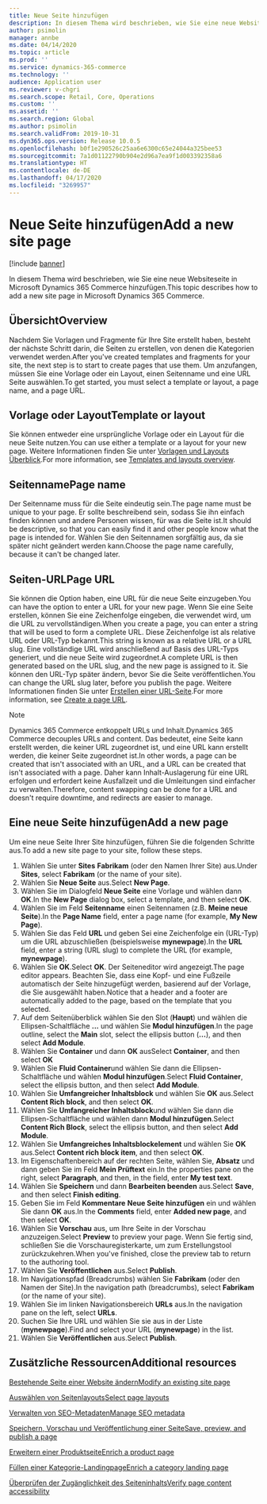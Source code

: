 ```yaml
---
title: Neue Seite hinzufügen
description: In diesem Thema wird beschrieben, wie Sie eine neue Websiteseite in Microsoft Dynamics 365 Commerce hinzufügen.
author: psimolin
manager: annbe
ms.date: 04/14/2020
ms.topic: article
ms.prod: ''
ms.service: dynamics-365-commerce
ms.technology: ''
audience: Application user
ms.reviewer: v-chgri
ms.search.scope: Retail, Core, Operations
ms.custom: ''
ms.assetid: ''
ms.search.region: Global
ms.author: psimolin
ms.search.validFrom: 2019-10-31
ms.dyn365.ops.version: Release 10.0.5
ms.openlocfilehash: b0f1e290526c25aa6e6300c65e24044a325bee53
ms.sourcegitcommit: 7a1d01122790b904e2d96a7ea9f1d003392358a6
ms.translationtype: HT
ms.contentlocale: de-DE
ms.lasthandoff: 04/17/2020
ms.locfileid: "3269957"
---
```

# <a name="add-a-new-site-page"></a><span data-ttu-id="3fbac-103">Neue Seite hinzufügen</span><span class="sxs-lookup"><span data-stu-id="3fbac-103">Add a new site page</span></span>


[!include [banner](includes/banner.md)]

<span data-ttu-id="3fbac-104">In diesem Thema wird beschrieben, wie Sie eine neue Websiteseite in Microsoft Dynamics 365 Commerce hinzufügen.</span><span class="sxs-lookup"><span data-stu-id="3fbac-104">This topic describes how to add a new site page in Microsoft Dynamics 365 Commerce.</span></span>

## <a name="overview"></a><span data-ttu-id="3fbac-105">Übersicht</span><span class="sxs-lookup"><span data-stu-id="3fbac-105">Overview</span></span>

<span data-ttu-id="3fbac-106">Nachdem Sie Vorlagen und Fragmente für Ihre Site erstellt haben, besteht der nächste Schritt darin, die Seiten zu erstellen, von denen die Kategorien verwendet werden.</span><span class="sxs-lookup"><span data-stu-id="3fbac-106">After you've created templates and fragments for your site, the next step is to start to create pages that use them.</span></span> <span data-ttu-id="3fbac-107">Um anzufangen, müssen Sie eine Vorlage oder ein Layout, einen Seitenname und eine URL Seite auswählen.</span><span class="sxs-lookup"><span data-stu-id="3fbac-107">To get started, you must select a template or layout, a page name, and a page URL.</span></span>

## <a name="template-or-layout"></a><span data-ttu-id="3fbac-108">Vorlage oder Layout</span><span class="sxs-lookup"><span data-stu-id="3fbac-108">Template or layout</span></span>

<span data-ttu-id="3fbac-109">Sie können entweder eine ursprüngliche Vorlage oder ein Layout für die neue Seite nutzen.</span><span class="sxs-lookup"><span data-stu-id="3fbac-109">You can use either a template or a layout for your new page.</span></span> <span data-ttu-id="3fbac-110">Weitere Informationen finden Sie unter [Vorlagen und Layouts Überblick](templates-layouts-overview.md).</span><span class="sxs-lookup"><span data-stu-id="3fbac-110">For more information, see [Templates and layouts overview](templates-layouts-overview.md).</span></span>

## <a name="page-name"></a><span data-ttu-id="3fbac-111">Seitenname</span><span class="sxs-lookup"><span data-stu-id="3fbac-111">Page name</span></span>

<span data-ttu-id="3fbac-112">Der Seitenname muss für die Seite eindeutig sein.</span><span class="sxs-lookup"><span data-stu-id="3fbac-112">The page name must be unique to your page.</span></span> <span data-ttu-id="3fbac-113">Er sollte beschreibend sein, sodass Sie ihn einfach finden können und andere Personen wissen, für was die Seite ist.</span><span class="sxs-lookup"><span data-stu-id="3fbac-113">It should be descriptive, so that you can easily find it and other people know what the page is intended for.</span></span> <span data-ttu-id="3fbac-114">Wählen Sie den Seitennamen sorgfältig aus, da sie später nicht geändert werden kann.</span><span class="sxs-lookup"><span data-stu-id="3fbac-114">Choose the page name carefully, because it can't be changed later.</span></span>

## <a name="page-url"></a><span data-ttu-id="3fbac-115">Seiten-URL</span><span class="sxs-lookup"><span data-stu-id="3fbac-115">Page URL</span></span>

<span data-ttu-id="3fbac-116">Sie können die Option haben, eine URL für die neue Seite einzugeben.</span><span class="sxs-lookup"><span data-stu-id="3fbac-116">You can have the option to enter a URL for your new page.</span></span> <span data-ttu-id="3fbac-117">Wenn Sie eine Seite erstellen, können Sie eine Zeichenfolge eingeben, die verwendet wird, um die URL zu vervollständigen.</span><span class="sxs-lookup"><span data-stu-id="3fbac-117">When you create a page, you can enter a string that will be used to form a complete URL.</span></span> <span data-ttu-id="3fbac-118">Diese Zeichenfolge ist als relative URL oder URL-Typ bekannt.</span><span class="sxs-lookup"><span data-stu-id="3fbac-118">This string is known as a relative URL or a URL slug.</span></span> <span data-ttu-id="3fbac-119">Eine vollständige URL wird anschließend auf Basis des URL-Typs generiert, und die neue Seite wird zugeordnet.</span><span class="sxs-lookup"><span data-stu-id="3fbac-119">A complete URL is then generated based on the URL slug, and the new page is assigned to it.</span></span> <span data-ttu-id="3fbac-120">Sie können den URL-Typ später ändern, bevor Sie die Seite veröffentlichen.</span><span class="sxs-lookup"><span data-stu-id="3fbac-120">You can change the URL slug later, before you publish the page.</span></span> <span data-ttu-id="3fbac-121">Weitere Informationen finden Sie unter [Erstellen einer URL-Seite](create-page-URL.md).</span><span class="sxs-lookup"><span data-stu-id="3fbac-121">For more information, see [Create a page URL](create-page-URL.md).</span></span>

> [!NOTE]
> <span data-ttu-id="3fbac-122">Dynamics 365 Commerce entkoppelt URLs und Inhalt.</span><span class="sxs-lookup"><span data-stu-id="3fbac-122">Dynamics 365 Commerce decouples URLs and content.</span></span> <span data-ttu-id="3fbac-123">Das bedeutet, eine Seite kann erstellt werden, die keiner URL zugeordnet ist, und eine URL kann erstellt werden, die keiner Seite zugeordnet ist.</span><span class="sxs-lookup"><span data-stu-id="3fbac-123">In other words, a page can be created that isn't associated with an URL, and a URL can be created that isn't associated with a page.</span></span> <span data-ttu-id="3fbac-124">Daher kann Inhalt-Auslagerung für eine URL erfolgen und erfordert keine Ausfallzeit und die Umleitungen sind einfacher zu verwalten.</span><span class="sxs-lookup"><span data-stu-id="3fbac-124">Therefore, content swapping can be done for a URL and doesn't require downtime, and redirects are easier to manage.</span></span>

## <a name="add-a-new-page"></a><span data-ttu-id="3fbac-125">Eine neue Seite hinzufügen</span><span class="sxs-lookup"><span data-stu-id="3fbac-125">Add a new page</span></span>

<span data-ttu-id="3fbac-126">Um eine neue Seite Ihrer Site hinzufügen, führen Sie die folgenden Schritte aus.</span><span class="sxs-lookup"><span data-stu-id="3fbac-126">To add a new site page to your site, follow these steps.</span></span>

1. <span data-ttu-id="3fbac-127">Wählen Sie unter **Sites** **Fabrikam** (oder den Namen Ihrer Site) aus.</span><span class="sxs-lookup"><span data-stu-id="3fbac-127">Under **Sites**, select **Fabrikam** (or the name of your site).</span></span>
1. <span data-ttu-id="3fbac-128">Wählen Sie **Neue Seite** aus.</span><span class="sxs-lookup"><span data-stu-id="3fbac-128">Select **New Page**.</span></span>
1. <span data-ttu-id="3fbac-129">Wählen Sie im Dialogfeld **Neue Seite** eine Vorlage und wählen dann **OK**.</span><span class="sxs-lookup"><span data-stu-id="3fbac-129">In the **New Page** dialog box, select a template, and then select **OK**.</span></span>
1. <span data-ttu-id="3fbac-130">Wählen Sie im Feld **Seitenname** einen Seitennamen (z.B. **Meine neue Seite**).</span><span class="sxs-lookup"><span data-stu-id="3fbac-130">In the **Page Name** field, enter a page name (for example, **My New Page**).</span></span>
1. <span data-ttu-id="3fbac-131">Wählen Sie das Feld **URL** und geben Sei eine Zeichenfolge ein (URL-Typ) um die URL abzuschließen (beispielsweise **mynewpage**).</span><span class="sxs-lookup"><span data-stu-id="3fbac-131">In the **URL** field, enter a string (URL slug) to complete the URL (for example, **mynewpage**).</span></span>
1. <span data-ttu-id="3fbac-132">Wählen Sie **OK**.</span><span class="sxs-lookup"><span data-stu-id="3fbac-132">Select **OK**.</span></span> <span data-ttu-id="3fbac-133">Der Seiteneditor wird angezeigt.</span><span class="sxs-lookup"><span data-stu-id="3fbac-133">The page editor appears.</span></span> <span data-ttu-id="3fbac-134">Beachten Sie, dass eine Kopf- und eine Fußzeile automatisch der Seite hinzugefügt werden, basierend auf der Vorlage, die Sie ausgewählt haben.</span><span class="sxs-lookup"><span data-stu-id="3fbac-134">Notice that a header and a footer are automatically added to the page, based on the template that you selected.</span></span>
1. <span data-ttu-id="3fbac-135">Auf dem Seitenüberblick wählen Sie den Slot (**Haupt**) und wählen die Ellipsen-Schaltfläche **...** und wählen Sie **Modul hinzufügen**.</span><span class="sxs-lookup"><span data-stu-id="3fbac-135">In the page outline, select the **Main** slot, select the ellipsis button (**...**), and then select **Add Module**.</span></span>
1. <span data-ttu-id="3fbac-136">Wählen Sie **Container** und dann **OK** aus</span><span class="sxs-lookup"><span data-stu-id="3fbac-136">Select **Container**, and then select **OK**</span></span>
1. <span data-ttu-id="3fbac-137">Wählen Sie **Fluid Container**und wählen Sie dann die Ellipsen-Schaltfläche und wählen **Modul hinzufügen**.</span><span class="sxs-lookup"><span data-stu-id="3fbac-137">Select **Fluid Container**, select the ellipsis button, and then select **Add Module**.</span></span>
1. <span data-ttu-id="3fbac-138">Wählen Sie **Umfangreicher Inhaltsblock** und wählen Sie **OK** aus.</span><span class="sxs-lookup"><span data-stu-id="3fbac-138">Select **Content Rich block**, and then select **OK**.</span></span>
1. <span data-ttu-id="3fbac-139">Wählen Sie **Umfangreicher Inhaltsblock**und wählen Sie dann die Ellipsen-Schaltfläche und wählen dann **Modul hinzufügen**.</span><span class="sxs-lookup"><span data-stu-id="3fbac-139">Select **Content Rich Block**, select the ellipsis button, and then select **Add Module**.</span></span>
1. <span data-ttu-id="3fbac-140">Wählen Sie **Umfangreiches Inhaltsblockelement** und wählen Sie **OK** aus.</span><span class="sxs-lookup"><span data-stu-id="3fbac-140">Select **Content rich block item**, and then select **OK**.</span></span>
1. <span data-ttu-id="3fbac-141">Im Eigenschaftenbereich auf der rechten Seite, wählen Sie, **Absatz** und dann geben Sie im Feld **Mein Prüftext** ein.</span><span class="sxs-lookup"><span data-stu-id="3fbac-141">In the properties pane on the right, select **Paragraph**, and then, in the field, enter **My test text**.</span></span>
1. <span data-ttu-id="3fbac-142">Wählen Sie **Speichern** und dann **Bearbeiten beenden** aus.</span><span class="sxs-lookup"><span data-stu-id="3fbac-142">Select **Save**, and then select **Finish editing**.</span></span>
1. <span data-ttu-id="3fbac-143">Geben Sie im Feld **Kommentare** **Neue Seite hinzufügen** ein und wählen Sie dann **OK** aus.</span><span class="sxs-lookup"><span data-stu-id="3fbac-143">In the **Comments** field, enter **Added new page**, and then select **OK**.</span></span>
1. <span data-ttu-id="3fbac-144">Wählen Sie **Vorschau** aus, um Ihre Seite in der Vorschau anzuzeigen.</span><span class="sxs-lookup"><span data-stu-id="3fbac-144">Select **Preview** to preview your page.</span></span> <span data-ttu-id="3fbac-145">Wenn Sie fertig sind, schließen Sie die Vorschauregisterkarte, um zum Erstellungstool zurückzukehren.</span><span class="sxs-lookup"><span data-stu-id="3fbac-145">When you've finished, close the preview tab to return to the authoring tool.</span></span>
1. <span data-ttu-id="3fbac-146">Wählen Sie **Veröffentlichen** aus.</span><span class="sxs-lookup"><span data-stu-id="3fbac-146">Select **Publish**.</span></span>
1. <span data-ttu-id="3fbac-147">Im Navigationspfad (Breadcrumbs) wählen Sie **Fabrikam** (oder den Namen der Site).</span><span class="sxs-lookup"><span data-stu-id="3fbac-147">In the navigation path (breadcrumbs), select **Fabrikam** (or the name of your site).</span></span>
1. <span data-ttu-id="3fbac-148">Wählen Sie im linken Navigationsbereich **URLs** aus.</span><span class="sxs-lookup"><span data-stu-id="3fbac-148">In the navigation pane on the left, select **URLs**.</span></span>
1. <span data-ttu-id="3fbac-149">Suchen Sie Ihre URL und wählen Sie sie aus in der Liste (**mynewpage**).</span><span class="sxs-lookup"><span data-stu-id="3fbac-149">Find and select your URL (**mynewpage**) in the list.</span></span>
1. <span data-ttu-id="3fbac-150">Wählen Sie **Veröffentlichen** aus.</span><span class="sxs-lookup"><span data-stu-id="3fbac-150">Select **Publish**.</span></span>

## <a name="additional-resources"></a><span data-ttu-id="3fbac-151">Zusätzliche Ressourcen</span><span class="sxs-lookup"><span data-stu-id="3fbac-151">Additional resources</span></span>

[<span data-ttu-id="3fbac-152">Bestehende Seite einer Website ändern</span><span class="sxs-lookup"><span data-stu-id="3fbac-152">Modify an existing site page</span></span>](modify-existing-page.md)

[<span data-ttu-id="3fbac-153">Auswählen von Seitenlayouts</span><span class="sxs-lookup"><span data-stu-id="3fbac-153">Select page layouts</span></span>](select-page-layouts.md)

[<span data-ttu-id="3fbac-154">Verwalten von SEO-Metadaten</span><span class="sxs-lookup"><span data-stu-id="3fbac-154">Manage SEO metadata</span></span>](manage-seo-metadata.md)

[<span data-ttu-id="3fbac-155">Speichern, Vorschau und Veröffentlichung einer Seite</span><span class="sxs-lookup"><span data-stu-id="3fbac-155">Save, preview, and publish a page</span></span>](save-preview-publish-page.md)

[<span data-ttu-id="3fbac-156">Erweitern einer Produktseite</span><span class="sxs-lookup"><span data-stu-id="3fbac-156">Enrich a product page</span></span>](enrich-product-page.md)

[<span data-ttu-id="3fbac-157">Füllen einer Kategorie-Landingpage</span><span class="sxs-lookup"><span data-stu-id="3fbac-157">Enrich a category landing page</span></span>](enrich-category-page.md)

[<span data-ttu-id="3fbac-158">Überprüfen der Zugänglichkeit des Seiteninhalts</span><span class="sxs-lookup"><span data-stu-id="3fbac-158">Verify page content accessibility</span></span>](verify-accessibility.md)
